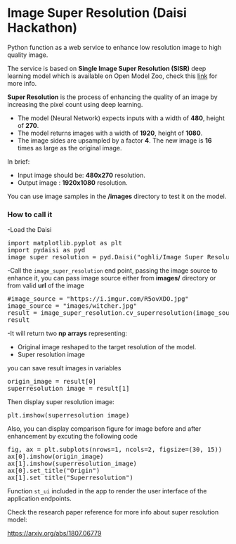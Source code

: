 # Image Super Resolution (Daisi Hackathon)

Python function as a web service to enhance low resolution image to high quality image.

The service is based on **Single Image Super Resolution (SISR)** deep learning model which is available on Open Model Zoo, check this [link](https://docs.openvino.ai/latest/omz_models_model_single_image_super_resolution_1032.html) for more info.

**Super Resolution** is the process of enhancing the quality of an image by increasing the pixel count using deep learning.

* The model (Neural Network) expects inputs with a width of **480**, height of **270**.
* The model returns images with a width of **1920**, height of **1080**.
* The image sides are upsampled by a factor **4**. The new image is **16** times as large as the original image.

In brief:
* Input image should be: **480x270** resolution.
* Output image : **1920x1080** resolution.

You can use image samples in the **/images** directory to test it on the model.

### How to call it

-Load the Daisi
<pre>
import matplotlib.pyplot as plt
import pydaisi as pyd
image_super_resolution = pyd.Daisi("oghli/Image Super Resolution")
</pre>

-Call the `image_super_resolution` end point, passing the image source to enhance it, you can pass image source either from **images/** directory or from valid **url** of the image
<pre>
#image_source = "https://i.imgur.com/R5ovXDO.jpg"
image_source = "images/witcher.jpg"
result = image_super_resolution.cv_superresolution(image_source).value
result
</pre>
-It will return two **np arrays** representing:
* Original image reshaped to the target resolution of the model.
* Super resolution image

you can save result images in variables
<pre>
origin_image = result[0] 
superresolution_image = result[1] 
</pre>

Then display super resolution image:
<pre>
plt.imshow(superresolution_image)
</pre>

Also, you can display comparison figure for image before and after enhancement by excuting the following code
<pre>
fig, ax = plt.subplots(nrows=1, ncols=2, figsize=(30, 15))
ax[0].imshow(origin_image)
ax[1].imshow(superresolution_image)
ax[0].set_title("Origin")
ax[1].set_title("Superresolution")
</pre>

Function `st_ui` included in the app to render the user interface of the application endpoints.

Check the research paper reference for more info about super resolution model:

https://arxiv.org/abs/1807.06779